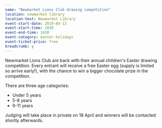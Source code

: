 ```yaml
---
name: "Newmarket Lions Club drawing competition"
location: newmarket-library
location-text: Newmarket Library
event-start-date: 2019-04-13
event-start-time: 1030
event-end-time: 1430
event-category: easter-holidays
event-ticket-price: free
breadcrumb: y
---
```


Newmarket Lions Club are back with their annual children's Easter drawing competition. Every entrant will receive a free Easter egg (supply is limited so arrive early!), with the chance to win a bigger chocolate prize in the competition.

There are three age categories:

* Under 5 years
* 5-8 years
* 9-11 years

Judging will take place in private on 18 April and winners will be contacted shortly afterwards.
